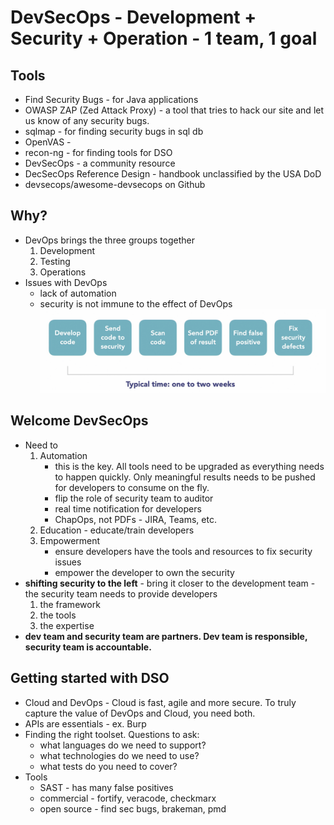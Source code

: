 # DevSecOps - Development + Security + Operation - 1 team, 1 goal

## Tools
- Find Security Bugs - for Java applications
- OWASP ZAP (Zed Attack Proxy) - a tool that tries to hack our site and let us know of any security bugs.
- sqlmap - for finding security bugs in sql db
- OpenVAS - 
- recon-ng - for finding tools for DSO
- DevSecOps - a community resource
- DecSecOps Reference Design - handbook unclassified by the USA DoD
- devsecops/awesome-devsecops on Github

## Why?
- DevOps brings the three groups together
    1. Development
    1. Testing
    1. Operations
- Issues with DevOps
    - lack of automation
    - security is not immune to the effect of DevOps
    ![normal security process](image-1.png)

## Welcome DevSecOps
- Need to 
    1. Automation 
        - this is the key.  All tools need to be upgraded as everything needs to happen quickly.  Only meaningful results needs to be pushed for developers to consume on the fly.
        - flip the role of security team to auditor
        - real time notification for developers
        - ChapOps, not PDFs - JIRA, Teams, etc.
    1. Education - educate/train developers
    1. Empowerment
        - ensure developers have the tools and resources to fix security issues
        - empower the developer to own the security
- **shifting security to the left** - bring it closer to the development team - the security team needs to provide developers 
    1. the framework
    1. the tools
    1. the expertise
- **dev team and security team are partners.  Dev team is responsible, security team is accountable.**

## Getting started with DSO
- Cloud and DevOps - Cloud is fast, agile and more secure.  To truly capture the value of DevOps and Cloud, you need both.
- APIs are essentials - ex. Burp
- Finding the right toolset. Questions to ask:
    - what languages do we need to support?
    - what technologies do we need to use?
    - what tests do you need to cover?
- Tools
    - SAST - has many false positives
    - commercial - fortify, veracode, checkmarx
    - open source - find sec bugs, brakeman, pmd
    
